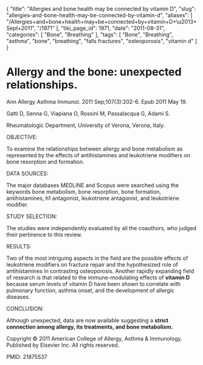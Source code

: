 {
    "title": "Allergies and bone health may be connected by vitamin D",
    "slug": "allergies-and-bone-health-may-be-connected-by-vitamin-d",
    "aliases": [
        "/Allergies+and+bone+health+may+be+connected+by+vitamin+D+\u2013+Sept+2011",
        "/1971"
    ],
    "tiki_page_id": 1971,
    "date": "2011-08-31",
    "categories": [
        "Bone",
        "Breathing"
    ],
    "tags": [
        "Bone",
        "Breathing",
        "asthma",
        "bone",
        "breathing",
        "falls fractures",
        "osteoporosis",
        "vitamin d"
    ]
}


# Allergy and the bone: unexpected relationships.

Ann Allergy Asthma Immunol. 2011 Sep;107(3):202-6. Epub 2011 May 19.

Gatti D, Senna G, Viapiana O, Rossini M, Passalacqua G, Adami S.

Rheumatologic Department, University of Verona, Verona, Italy.

OBJECTIVE:

To examine the relationships between allergy and bone metabolism as represented by the effects of antihistamines and leukotriene modifiers on bone resorption and formation.

DATA SOURCES:

The major databases MEDLINE and Scopus were searched using the keywords bone metabolism, bone resorption, bone formation, antihistamines, h1 antagonist, leukotriene antagonist, and leukotriene modifier.

STUDY SELECTION:

The studies were independently evaluated by all the coauthors, who judged their pertinence to this review.

RESULTS:

Two of the most intriguing aspects in the field are the possible effects of leukotriene modifiers on fracture repair and the hypothesized role of antihistamines in contrasting osteoporosis. Another rapidly expanding field of research is that related to the immune-modulating effects of  **vitamin D**  because serum levels of vitamin D have been shown to correlate with pulmonary function, asthma onset, and the development of allergic diseases.

CONCLUSION:

Although unexpected, data are now available suggesting a  **strict connection among allergy, its treatments, and bone metabolism.** 

Copyright © 2011 American College of Allergy, Asthma & Immunology. Published by Elsevier Inc. All rights reserved.

PMID:     21875537